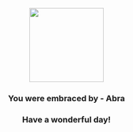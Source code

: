<p align="center">
    <img src="https://raw.githubusercontent.com/PokeAPI/sprites/master/sprites/pokemon/63.png" width="150" height="150">
</p>
<h3 align="center">You were embraced by - <b>Abra</b></h3>
<h3 align="center">Have a wonderful day!</h3>
